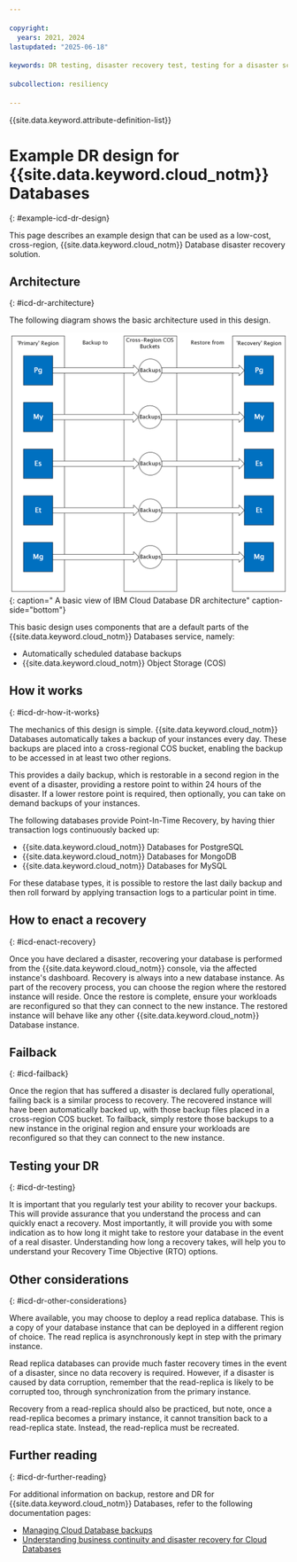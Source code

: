 ```yaml
---

copyright:
  years: 2021, 2024
lastupdated: "2025-06-18"

keywords: DR testing, disaster recovery test, testing for a disaster scenario, dry test, switch over, DR simulation, databases

subcollection: resiliency

---
```


{{site.data.keyword.attribute-definition-list}}

# Example DR design for {{site.data.keyword.cloud_notm}} Databases
{: #example-icd-dr-design}

This page describes an example design that can be used as a low-cost, cross-region, {{site.data.keyword.cloud_notm}} Database disaster recovery solution.

## Architecture
{: #icd-dr-architecture}

The following diagram shows the basic architecture used in this design.

![Diagram showing the basic ICD DR architecture](images/simple-icd-dr-arch.svg "Diagram depicting a basic view of IBM Cloud Database DR architecture"){: caption=" A basic view of IBM Cloud Database DR architecture" caption-side="bottom"}

This basic design uses components that are a default parts of the {{site.data.keyword.cloud_notm}} Databases service, namely:

* Automatically scheduled database backups
* {{site.data.keyword.cloud_notm}} Object Storage (COS)

## How it works
{: #icd-dr-how-it-works}

The mechanics of this design is simple. {{site.data.keyword.cloud_notm}} Databases automatically takes a backup of your instances every day. These backups are placed into a cross-regional COS bucket, enabling the backup to be accessed in at least two other regions.

This provides a daily backup, which is restorable in a second region in the event of a disaster, providing a restore point to within 24 hours of the disaster. If a lower restore point is required, then optionally, you can take on demand backups of your instances.

The following databases provide Point-In-Time Recovery, by having thier transaction logs continuously backed up:

* {{site.data.keyword.cloud_notm}} Databases for PostgreSQL
* {{site.data.keyword.cloud_notm}} Databases for MongoDB
* {{site.data.keyword.cloud_notm}} Databases for MySQL

For these database types, it is possible to restore the last daily backup and then roll forward by applying transaction logs to a particular point in time.

## How to enact a recovery
{: #icd-enact-recovery}

Once you have declared a disaster, recovering your database is performed from the {{site.data.keyword.cloud_notm}} console, via the affected instance's dashboard. Recovery is always into a new database instance. As part of the recovery process, you can choose the region where the restored instance will reside. Once the restore is complete, ensure your workloads are reconfigured so that they can connect to the new instance. The restored instance will behave like any other {{site.data.keyword.cloud_notm}} Database instance.

## Failback
{: #icd-failback}

Once the region that has suffered a disaster is declared fully operational, failing back is a similar process to recovery. The recovered instance will have been automatically backed up, with those backup files placed in a cross-region COS bucket. To failback, simply restore those backups to a new instance in the original region and ensure your workloads are reconfigured so that they can connect to the new instance.

## Testing your DR
{: #icd-dr-testing}

It is important that you regularly test your ability to recover your backups. This will provide assurance that you understand the process and can quickly enact a recovery. Most importantly, it will provide you with some indication as to how long it might take to restore your database in the event of a real disaster. Understanding how long a recovery takes, will help you to understand your Recovery Time Objective (RTO) options.

## Other considerations
{: #icd-dr-other-considerations}

Where available, you may choose to deploy a read replica database. This is a copy of your database instance that can be deployed in a different region of choice. The read replica is asynchronously kept in step with the primary instance.

Read replica databases can provide much faster recovery times in the event of a disaster, since no data recovery is required. However, if a disaster is caused by data corruption, remember that the read-replica is likely to be corrupted too, through synchronization from the primary instance.

Recovery from a read-replica should also be practiced, but note, once a read-replica becomes a primary instance, it cannot transition back to a read-replica state. Instead, the read-replica must be recreated.

## Further reading
{: #icd-dr-further-reading}

For additional information on backup, restore and DR for {{site.data.keyword.cloud_notm}} Databases, refer to the following documentation pages:

* [Managing Cloud Database backups](/docs/cloud-databases?topic=cloud-databases-dashboard-backups&interface=ui)
* [Understanding business continuity and disaster recovery for Cloud Databases](/docs/cloud-databases?topic=cloud-databases-bc-dr)
